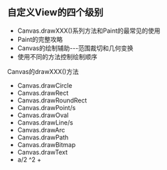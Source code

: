 ## 自定义View的四个级别

- Canvas.drawXXX()系列方法和Paint的最常见的使用
- Paint的完整攻略
- Canvas的绘制辅助---范围裁切和几何变换
- 使用不同的方法控制绘制顺序

Canvas的drawXXX()方法

- Canvas.drawCircle
- Canvas.drawRect
- Canvas.drawRoundRect
- Canvas.drawPoint/s
- Canvas.drawOval
- Canvas.drawLine/s
- Canvas.drawArc
- Canvas.drawPath
- Canvas.drawBitmap
- Canvas.drawText
- a/2 ^2 + 